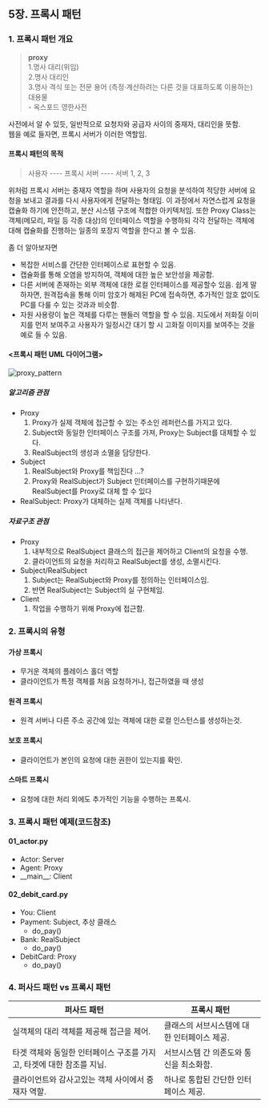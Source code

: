 ## 5장. 프록시 패턴

### 1. 프록시 패턴 개요

> **proxy**  
> 1.명사 대리(위임)  
> 2.명사 대리인  
> 3.명사 격식 또는 전문 용어 (측정·계산하려는 다른 것을 대표하도록 이용하는) 대용물  
> \- 옥스포드 영한사전

사전에서 알 수 있듯, 일반적으로 요청자와 공급자 사이의 중재자, 대리인을 뜻함.  
웹을 예로 들자면, 프록시 서버가 이러한 역할임.

#### 프록시 패턴의 목적

> 사용자 ---- 프록시 서버 ---- 서버 1, 2, 3

위처럼 프록시 서버는 중재자 역할을 하며 사용자의 요청을 분석하여 적당한 서버에 요청을 보내고 결과를 다시 사용자에게 전달하는 형태임. 이 과정에서 자연스럽게 요청을 캡슐화 하기에 안전하고, 분산 시스템 구조에 적합한 아키텍처임.
또한 Proxy Class는 객체(메모리, 파일 등 각종 대상)의 인터페이스 역할을 수행하되 각각 전달하는 객체에 대해 캡슐화를 진행하는 일종의 포장지 역할을 한다고 볼 수 있음.

좀 더 알아보자면

- 복잡한 서비스를 간단한 인터페이스로 표현할 수 있음.
- 캡슐화를 통해 오염을 방지하여, 객체에 대한 높은 보안성을 제공함.
- 다른 서버에 존재하는 외부 객체에 대한 로컬 인터페이스를 제공할수 있음. 쉽게 말하자면, 원격접속을 통해 이미 암호가 해제된 PC에 접속하면, 추가적인 암호 없이도 PC를 다룰 수 있는 것과과 비슷함.
- 자원 사용량이 높은 객체를 다루는 핸들러 역할을 할 수 있음. 지도에서 저화질 이미지를 먼저 보여주고 사용자가 일정시간 대기 할 시 고화질 이미지를 보여주는 것을 예로 들 수 있음.

#### <프록시 패턴 UML 다이어그램>

![proxy_pattern](https://user-images.githubusercontent.com/81678439/158587598-feac670d-a26c-45f3-b2f8-644013638b80.png)

##### 알고리즘 관점

- Proxy
  1. Proxy가 실제 객체에 접근할 수 있는 주소인 레퍼런스를 가지고 있다.
  2. Subject와 동일한 인터페이스 구조를 가져, Proxy는 Subject를 대체할 수 있다.
  3. RealSubject의 생성과 소멸을 담당한다.
- Subject
  1. RealSubject와 Proxy를 책임진다 ...?
  2. Proxy와 RealSubject가 Subject 인터페이스를 구현하기때문에 RealSubject를 Proxy로 대체 할 수 있다
- RealSubject: Proxy가 대체하는 실제 객체를 나타낸다.

##### 자료구조 관점

- Proxy
  1. 내부적으로 RealSubject 클래스의 접근을 제어하고 Client의 요청을 수행.
  2. 클라이언트의 요청을 처리하고 RealSubject를 생성, 소멸시킨다.
- Subject/RealSubject
  1. Subject는 RealSubject와 Proxy를 정의하는 인터페이스임.
  2. 반면 RealSubject는 Subject의 실 구현체임.
- Client
  1. 작업을 수행하기 위해 Proxy에 접근함.

### 2. 프록시의 유형

#### 가상 프록시

- 무거운 객체의 플레이스 홀더 역할
- 클라이언트가 특정 객체를 처음 요청하거나, 접근하였을 때 생성

#### 원격 프록시

- 원격 서버나 다른 주소 공간에 있는 객체에 대한 로컬 인스턴스를 생성하는것.

#### 보호 프록시

- 클라이언트가 본인의 요청에 대한 권한이 있는지를 확인.

#### 스마트 프록시

- 요청에 대한 처리 외에도 추가적인 기능을 수행하는 프록시.

### 3. 프록시 패턴 예제(코드참조)

#### 01_actor.py

- Actor: Server
- Agent: Proxy
- \_\_main\_\_: Client

#### 02_debit_card.py

- You: Client
- Payment: Subject, 추상 클래스
  - do_pay()
- Bank: RealSubject
  - do_pay()
- DebitCard: Proxy
  - do_pay()

### 4. 퍼사드 패턴 vs 프록시 패턴

| 퍼사드 패턴                                                           | 프록시 패턴                                 |
| --------------------------------------------------------------------- | ------------------------------------------- |
| 실객체의 대리 객체를 제공해 접근을 제어.                              | 클래스의 서브시스템에 대한 인터페이스 제공. |
| 타겟 객체와 동일한 인터페이스 구조를 가지고, 타겟에 대한 참조를 지님. | 서브시스템 간 의존도와 통신을 최소화함.     |
| 클라이언트와 감사고있는 객체 사이에서 중재자 역할.                    | 하나로 통합된 간단한 인터페이스 제공.       |
